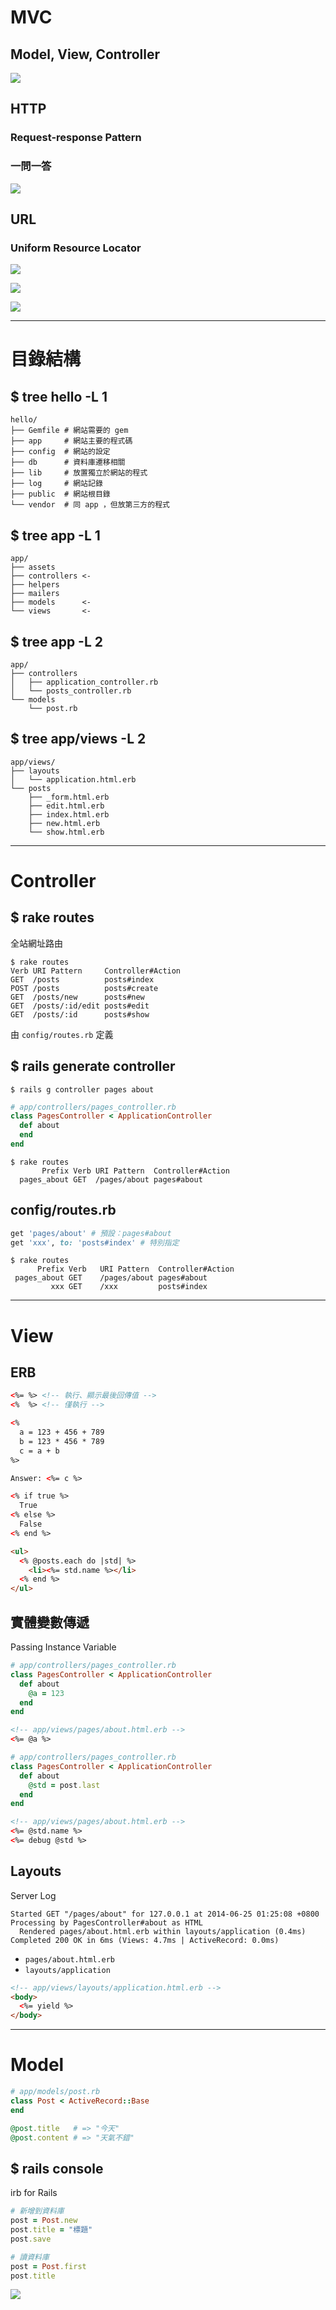 # MVC <!-- .slide: data-background="../img/5xruby_bg_chapter.png" -->
## Model, View, Controller


![](img/browsers.jpg)


## HTTP
### Request-response Pattern
### 一問一答


![](img/client_server.png)


## URL
### Uniform Resource Locator
![](img/url.png)


![](img/client_server_2.png)


![](img/mvc_simple.png)

---

# 目錄結構 <!-- .slide: data-background="../img/5xruby_bg_chapter.png" -->


## $ tree hello -L 1
```no-highlight
hello/
├── Gemfile # 網站需要的 gem
├── app     # 網站主要的程式碼
├── config  # 網站的設定
├── db      # 資料庫遷移相關
├── lib     # 放置獨立於網站的程式
├── log     # 網站記錄
├── public  # 網站根目錄
└── vendor  # 同 app ，但放第三方的程式
```


## $ tree app -L 1
```no-highlight
app/
├── assets
├── controllers <-
├── helpers
├── mailers
├── models      <-
└── views       <-
```


## $ tree app -L 2
```no-highlight
app/
├── controllers
│   ├── application_controller.rb
│   └── posts_controller.rb
└── models
    └── post.rb
```


## $ tree app/views -L 2
```no-highlight
app/views/
├── layouts
│   └── application.html.erb
└── posts
    ├── _form.html.erb
    ├── edit.html.erb
    ├── index.html.erb
    ├── new.html.erb
    └── show.html.erb
```

---

# Controller <!-- .slide: data-background="../img/5xruby_bg_chapter.png" --> 


## $ rake routes
全站網址路由
```no-highlight
$ rake routes
Verb URI Pattern     Controller#Action
GET  /posts          posts#index
POST /posts          posts#create
GET  /posts/new      posts#new
GET  /posts/:id/edit posts#edit
GET  /posts/:id      posts#show
```
由 `config/routes.rb` 定義


## $ rails generate controller
```no-highlight
$ rails g controller pages about
```
```ruby
# app/controllers/pages_controller.rb
class PagesController < ApplicationController
  def about
  end
end
```
<!-- .element: style="font-size: 0.9em;" -->

```no-highlight
$ rake routes
       Prefix Verb URI Pattern  Controller#Action
  pages_about GET  /pages/about pages#about
```
<!-- .element: style="font-size: 0.8em;" -->


## config/routes.rb

```ruby
get 'pages/about' # 預設：pages#about
get 'xxx', to: 'posts#index' # 特別指定
```
<!-- .element: style="font-size: 0.9em;" -->

```no-highlight
$ rake routes
      Prefix Verb   URI Pattern  Controller#Action
 pages_about GET    /pages/about pages#about
         xxx GET    /xxx         posts#index
```
<!-- .element: style="font-size: 0.8em;" -->

---

# View <!-- .slide: data-background="../img/5xruby_bg_chapter.png" -->


## ERB

```html
<%= %> <!-- 執行、顯示最後回傳值 -->
<%  %> <!-- 僅執行 -->
```


```html
<%
  a = 123 + 456 + 789
  b = 123 * 456 * 789
  c = a + b
%>

Answer: <%= c %>
```


```html
<% if true %>
  True
<% else %>
  False
<% end %>
```


```html
<ul>
  <% @posts.each do |std| %>
    <li><%= std.name %></li>
  <% end %>
</ul>
```


## 實體變數傳遞
Passing Instance Variable
```ruby
# app/controllers/pages_controller.rb
class PagesController < ApplicationController
  def about
    @a = 123
  end
end
```
<!-- .element: style="font-size: 0.9em;" -->

```html
<!-- app/views/pages/about.html.erb -->
<%= @a %>
```


```ruby
# app/controllers/pages_controller.rb
class PagesController < ApplicationController
  def about
    @std = post.last
  end
end
```
<!-- .element: style="font-size: 0.9em;" -->

```html
<!-- app/views/pages/about.html.erb -->
<%= @std.name %>
<%= debug @std %>
```


## Layouts
Server Log
```no-highlight
Started GET "/pages/about" for 127.0.0.1 at 2014-06-25 01:25:08 +0800
Processing by PagesController#about as HTML
  Rendered pages/about.html.erb within layouts/application (0.4ms)
Completed 200 OK in 6ms (Views: 4.7ms | ActiveRecord: 0.0ms)
```
<!-- .element: style="font-size: 0.6em;" -->

- `pages/about.html.erb`
- `layouts/application`


```html
<!-- app/views/layouts/application.html.erb -->
<body>
  <%= yield %>
</body>
```
<!-- .element: style="font-size: 0.9em;" -->

---

# Model <!-- .slide: data-background="../img/5xruby_bg_chapter.png" -->


```ruby
# app/models/post.rb
class Post < ActiveRecord::Base
end
```


```ruby
@post.title   # => "今天"
@post.content # => "天氣不錯"
```


## $ rails console
irb for Rails
```ruby
# 新增到資料庫
post = Post.new
post.title = "標題"
post.save
```

```ruby
# 讀資料庫
post = Post.first
post.title
```


![](img/mvc.png)